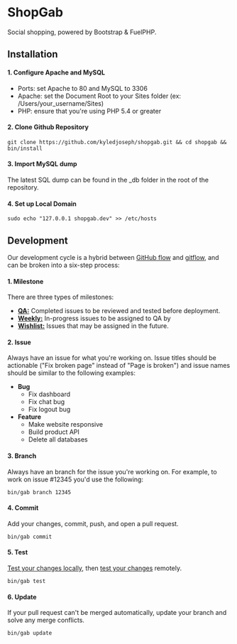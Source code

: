 # ShopGab

Social shopping, powered by Bootstrap & FuelPHP.

## Installation

#### 1. Configure Apache and MySQL

* Ports: set Apache to 80 and MySQL to 3306
* Apache: set the Document Root to your Sites folder (ex: /Users/your_username/Sites)
* PHP: ensure that you're using PHP 5.4 or greater

#### 2. Clone Github Repository

```
git clone https://github.com/kyledjoseph/shopgab.git && cd shopgab && bin/install
```

#### 3. Import MySQL dump

The latest SQL dump can be found in the _db folder in the root of the repository.

#### 4. Set up Local Domain

```
sudo echo "127.0.0.1 shopgab.dev" >> /etc/hosts
```

## Development

Our development cycle is a hybrid between [GitHub flow](http://scottchacon.com/2011/08/31/github-flow.html) and [gitflow](http://nvie.com/posts/a-successful-git-branching-model/), and can be broken into a six-step process:

#### 1. Milestone

There are three types of milestones:

* **[QA:](https://github.com/kyledjoseph/shopgab/issues?milestone=23&state=open)** Completed issues to be reviewed and tested before deployment.
* **[Weekly:](https://github.com/kyledjoseph/shopgab/issues/milestones)** In-progress issues to be assigned to QA by 
* **[Wishlist:](https://github.com/kyledjoseph/shopgab/issues?milestone=9&state=open)** Issues that may be assigned in the future.

#### 2. Issue

Always have an issue for what you're working on. Issue titles should be actionable ("Fix broken page" instead of "Page is broken") and issue names should be similar to the following examples:

* **Bug**
  * Fix dashboard
  * Fix chat bug
  * Fix logout bug
* **Feature**
  * Make website responsive
  * Build product API
  * Delete all databases

#### 3. Branch

Always have an branch for the issue you're working on. For example, to work on issue #12345 you'd use the following:

```
bin/gab branch 12345
```

#### 4. Commit

Add your changes, commit, push, and open a pull request. 

```
bin/gab commit
```

#### 5. Test

[Test your changes locally](http://shopgab.dev), then [test your changes](http://test.shopgab.com/) remotely.

```
bin/gab test
```

#### 6. Update

If your pull request can't be merged automatically, update your branch and solve any merge conflicts.

```
bin/gab update
```
